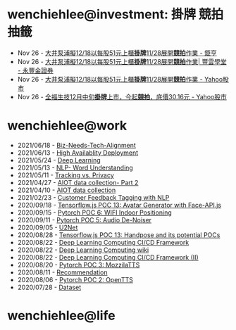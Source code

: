 # wenchiehlee@investment: 掛牌 競拍 抽籤 

<!-- rss start -->
- Nov 26 - [大井泵浦擬12/18以每股51元上櫃<b>掛牌</b>11/28展開<b>競拍</b>作業 - 鉅亨](https://www.google.com/url?rct=j&sa=t&url=https://news.cnyes.com/news/id/5790382&ct=ga&cd=CAIyIDQxYmVhYTFmNmEwMzBlM2I6Y29tLnR3OnpoLVRXOlRX&usg=AOvVaw2Fc42M4hHzXuWq-QItcjoZ)
- Nov 26 - [大井泵浦擬12/18以每股51元上櫃<b>掛牌</b>11/28展開<b>競拍</b>作業| 豐雲學堂 - 永豐金證券](https://www.google.com/url?rct=j&sa=t&url=https://www.sinotrade.com.tw/richclub/news/6745800132ba0c9331fcdc25&ct=ga&cd=CAIyIDQxYmVhYTFmNmEwMzBlM2I6Y29tLnR3OnpoLVRXOlRX&usg=AOvVaw2vh3jhifAkRvmpwa4EGZ_K)
- Nov 26 - [大井泵浦擬12/18以每股51元上櫃<b>掛牌</b>11/28展開<b>競拍</b>作業 - Yahoo股市](https://www.google.com/url?rct=j&sa=t&url=https://tw.stock.yahoo.com/news/%25E5%25A4%25A7%25E4%25BA%2595%25E6%25B3%25B5%25E6%25B5%25A6%25E6%2593%25AC12-18%25E4%25BB%25A5%25E6%25AF%258F%25E8%2582%25A151%25E5%2585%2583%25E4%25B8%258A%25E6%25AB%2583%25E6%258E%259B%25E7%2589%258C-11-28%25E5%25B1%2595%25E9%2596%258B%25E7%25AB%25B6%25E6%258B%258D%25E4%25BD%259C%25E6%25A5%25AD-075105566.html&ct=ga&cd=CAIyIDQxYmVhYTFmNmEwMzBlM2I6Y29tLnR3OnpoLVRXOlRX&usg=AOvVaw3QykGiUVxXH-oppMQBPB6o)
- Nov 26 - [全福生技12月中旬<b>掛牌</b>上市，今起<b>競拍</b>，底價30.16元 - Yahoo股市](https://www.google.com/url?rct=j&sa=t&url=https://tw.stock.yahoo.com/news/%25E5%2585%25A8%25E7%25A6%258F%25E7%2594%259F%25E6%258A%258012%25E6%259C%2588%25E4%25B8%25AD%25E6%2597%25AC%25E6%258E%259B%25E7%2589%258C%25E4%25B8%258A%25E5%25B8%2582-%25E4%25BB%258A%25E8%25B5%25B7%25E7%25AB%25B6%25E6%258B%258D-%25E5%25BA%2595%25E5%2583%25B930-16%25E5%2585%2583-003147774.html&ct=ga&cd=CAIyIDQxYmVhYTFmNmEwMzBlM2I6Y29tLnR3OnpoLVRXOlRX&usg=AOvVaw2lmLPWLnlLCI2VI1B-roMt)
<!-- rss end -->

# wenchiehlee@work
<!-- _feedwork_ start -->
- 2021/06/18 - [Biz-Needs-Tech-Alignment](https://wenchiehlee.github.io/mkdocs/blog/2021/06/biz-needs-tech-alignment/)
- 2021/06/13 - [High Availablity Deployment](https://wenchiehlee.github.io/mkdocs/blog/2021/06/high-availablity-deployment/)
- 2021/05/24 - [Deep Learning](https://wenchiehlee.github.io/mkdocs/blog/2021/05/deep-learning/)
- 2021/05/13 - [NLP- Word Understanding](https://wenchiehlee.github.io/mkdocs/blog/2021/05/nlp--word-understanding/)
- 2021/05/11 - [Tracking vs. Privacy](https://wenchiehlee.github.io/mkdocs/blog/2021/05/tracking-vs-privacy/)
- 2021/04/27 - [AIOT data collection- Part 2](https://wenchiehlee.github.io/mkdocs/blog/2021/04/aiot-data-collection--part-2/)
- 2021/04/10 - [AIOT data collection](https://wenchiehlee.github.io/mkdocs/blog/2021/04/aiot-data-collection/)
- 2021/02/23 - [Customer Feedback Tagging with NLP](https://wenchiehlee.github.io/mkdocs/blog/2021/02/customer-feedback-tagging-with-nlp/)
- 2020/09/18 - [Tensorflow.js POC 13: Avatar Generator with Face-API.js](https://wenchiehlee.github.io/mkdocs/blog/2020/09/tensorflowjs-poc-13-avatar-generator-with-face-apijs/)
- 2020/09/15 - [Pytorch POC 6: WIFI Indoor Positioning](https://wenchiehlee.github.io/mkdocs/blog/2020/09/pytorch-poc-6-wifi-indoor-positioning/)
- 2020/09/11 - [Pytorch POC 5: Audio De-Noiser](https://wenchiehlee.github.io/mkdocs/blog/2020/09/pytorch-poc-5-audio-de-noiser/)
- 2020/09/05 - [U2Net](https://wenchiehlee.github.io/mkdocs/blog/2020/09/u2net/)
- 2020/08/28 - [Tensorflow.js POC 13: Handpose and its potential POCs](https://wenchiehlee.github.io/mkdocs/blog/2020/08/tensorflowjs-poc-13-handpose-and-its-potential-pocs/)
- 2020/08/22 - [Deep Learning Computing CI/CD Framework](https://wenchiehlee.github.io/mkdocs/blog/2020/08/deep-learning-computing-cicd-framework/)
- 2020/08/22 - [Deep Learning Computing wiki](https://wenchiehlee.github.io/mkdocs/blog/2020/08/deep-learning-computing-wiki/)
- 2020/08/22 - [Deep Learning Computing CI/CD Framework (II)](https://wenchiehlee.github.io/mkdocs/blog/2020/08/deep-learning-computing-cicd-framework-ii/)
- 2020/08/20 - [Pytorch POC 3: MozzilaTTS](https://wenchiehlee.github.io/mkdocs/blog/2020/08/pytorch-poc-3-mozzilatts/)
- 2020/08/11 - [Recommendation](https://wenchiehlee.github.io/mkdocs/blog/2020/08/recommendation/)
- 2020/08/06 - [Pytorch POC 2: OpenTTS](https://wenchiehlee.github.io/mkdocs/blog/2020/08/pytorch-poc-2-opentts/)
- 2020/07/28 - [Dataset](https://wenchiehlee.github.io/mkdocs/blog/2020/07/dataset/)
<!-- _feedwork_ end -->

# wenchiehlee@life
<!-- _feedlife_ start -->
<!-- _feedlife_ end -->
